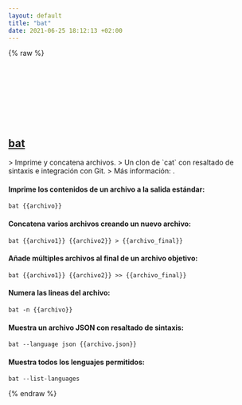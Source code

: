 ```yaml
---
layout: default
title: "bat"
date: 2021-06-25 18:12:13 +02:00
---
```

{% raw %}
<h2 id="bat">
  <a href="/es/common/bat.html">bat</a> <a href="#bat"><svg class="icon">
    <use href="/assets/images/unicode_sprite.svg#link" />
  </svg></a>
</h2>
> Imprime y concatena archivos.
> Un clon de `cat` con resaltado de sintaxis e integración con Git.
> Más información: <https://github.com/sharkdp/bat>.

#### Imprime los contenidos de un archivo a la salida estándar:
```shell
bat {{archivo}}
```
#### Concatena varios archivos creando un nuevo archivo:
```shell
bat {{archivo1}} {{archivo2}} > {{archivo_final}}
```
#### Añade múltiples archivos al final de un archivo objetivo:
```shell
bat {{archivo1}} {{archivo2}} >> {{archivo_final}}
```
#### Numera las lineas del archivo:
```shell
bat -n {{archivo}}
```
#### Muestra un archivo JSON con resaltado de sintaxis:
```shell
bat --language json {{archivo.json}}
```
#### Muestra todos los lenguajes permitidos:
```shell
bat --list-languages
```
{% endraw %}
